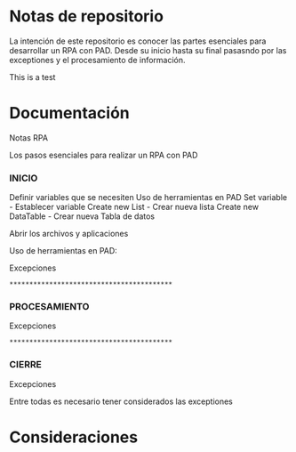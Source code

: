 # Notas de repositorio

La intención de este repositorio es conocer las partes esenciales para desarrollar un RPA con PAD. 
Desde su inicio hasta su final pasasndo por las exceptiones y el procesamiento de información. 


This is a test


# Documentación


Notas RPA

Los pasos esenciales para realizar un RPA con PAD

### INICIO  

Definir variables que se necesiten 
	Uso de herramientas en PAD
	Set variable - Establecer variable
	Create new List - Crear nueva lista
	Create new DataTable - Crear nueva Tabla de datos


Abrir los archivos y aplicaciones

Uso de herramientas en PAD: 



Excepciones

	*****************************************
### PROCESAMIENTO

Excepciones

	*****************************************
### CIERRE

Excepciones


Entre todas es necesario tener considerados las exceptiones















# Consideraciones 